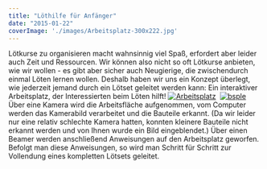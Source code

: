 ```yaml
---
title: "Löthilfe für Anfänger"
date: "2015-01-22"
coverImage: './images/Arbeitsplatz-300x222.jpg'
---
```


Lötkurse zu organisieren macht wahnsinnig viel Spaß, erfordert aber leider auch Zeit und Ressourcen. Wir können also nicht so oft Lötkurse anbieten, wie wir wollen - es gibt aber sicher auch Neugierige, die zwischendurch einmal Löten lernen wollen. Deshalb haben wir uns ein Konzept überlegt, wie jederzeit jemand durch ein Lötset geleitet werden kann: Ein interaktiver Arbeitsplatz, der Interessierten beim Löten hilft! [![Arbeitsplatz](../images/Arbeitsplatz-300x222.jpg)](https://hackzogtum-coburg.de/wp-content/uploads/2015/01/Arbeitsplatz.jpg)  [![bsple](../images/bsple-268x300.png) ](https://hackzogtum-coburg.de/wp-content/uploads/2015/01/bsple.png) Über eine Kamera wird die Arbeitsfläche aufgenommen, vom Computer werden das Kamerabild verarbeitet und die Bauteile erkannt. (Da wir leider nur eine relativ schlechte Kamera hatten, konnten kleinere Bauteile nicht erkannt werden und von Ihnen wurde ein Bild eingeblendet.) Über einen Beamer werden anschließend Anweisungen auf den Arbeitsplatz geworfen. Befolgt man diese Anweisungen, so wird man Schritt für Schritt zur Vollendung eines kompletten Lötsets geleitet.
